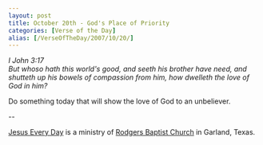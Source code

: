 ```yaml
---
layout: post
title: October 20th - God's Place of Priority
categories: [Verse of the Day]
alias: [/VerseOfTheDay/2007/10/20/]
---
```


_I John 3:17  
But whoso hath this world's good, and seeth his brother have need,
and shutteth up his bowels of compassion from him, how dwelleth the
love of God in him?_

Do something today that will show the love of God to an
unbeliever.

 --

<a href=http://jesuseveryday.net>Jesus Every Day</a> is a ministry of <a href=http://rodgersbaptist.net>Rodgers Baptist Church</a> in Garland, Texas.
